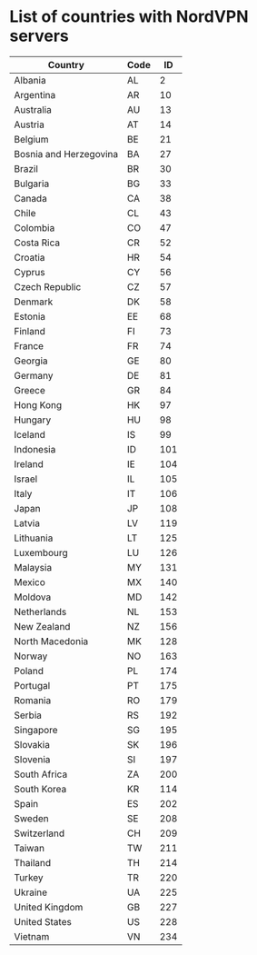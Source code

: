 # List of countries with NordVPN servers

Country | Code | ID
--- | --- | ---
Albania | AL | 2
Argentina | AR | 10
Australia | AU | 13
Austria | AT | 14
Belgium | BE | 21
Bosnia and Herzegovina | BA | 27
Brazil | BR | 30
Bulgaria | BG | 33
Canada | CA | 38
Chile | CL | 43
Colombia | CO | 47
Costa Rica | CR | 52
Croatia | HR | 54
Cyprus | CY | 56
Czech Republic | CZ | 57
Denmark | DK | 58
Estonia | EE | 68
Finland | FI | 73
France | FR | 74
Georgia | GE | 80
Germany | DE | 81
Greece | GR | 84
Hong Kong | HK | 97
Hungary | HU | 98
Iceland | IS | 99
Indonesia | ID | 101
Ireland | IE | 104
Israel | IL | 105
Italy | IT | 106
Japan | JP | 108
Latvia | LV | 119
Lithuania | LT | 125
Luxembourg | LU | 126
Malaysia | MY | 131
Mexico | MX | 140
Moldova | MD | 142
Netherlands | NL | 153
New Zealand | NZ | 156
North Macedonia | MK | 128
Norway | NO | 163
Poland | PL | 174
Portugal | PT | 175
Romania | RO | 179
Serbia | RS | 192
Singapore | SG | 195
Slovakia | SK | 196
Slovenia | SI | 197
South Africa | ZA | 200
South Korea | KR | 114
Spain | ES | 202
Sweden | SE | 208
Switzerland | CH | 209
Taiwan | TW | 211
Thailand | TH | 214
Turkey | TR | 220
Ukraine | UA | 225
United Kingdom | GB | 227
United States | US | 228
Vietnam | VN | 234
